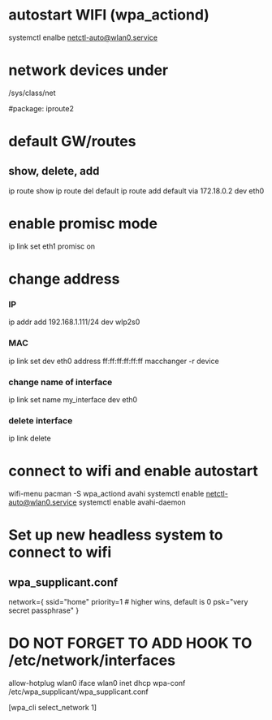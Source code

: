 # autostart WIFI (wpa_actiond)
systemctl enalbe netctl-auto@wlan0.service

# network devices under
/sys/class/net

#package: iproute2 

# default GW/routes
## show, delete, add
ip route show
ip route del default
ip route add default via 172.18.0.2 dev eth0

# enable promisc mode
ip link set eth1 promisc on

# change address
### IP
ip addr add 192.168.1.111/24 dev wlp2s0
### MAC
ip link set dev eth0 address ff:ff:ff:ff:ff:ff
macchanger -r device

### change name of interface
ip link set name my_interface dev eth0

### delete interface
ip link delete

# connect to wifi and enable autostart
wifi-menu
pacman -S wpa_actiond avahi
systemctl enable netctl-auto@wlan0.service
systemctl enable avahi-daemon

# Set up new headless system to connect to wifi
## wpa_supplicant.conf
network={
               ssid="home"
               priority=1 # higher wins, default is 0
               psk="very secret passphrase"
          }

# DO NOT FORGET TO ADD HOOK TO /etc/network/interfaces
allow-hotplug wlan0
iface wlan0 inet dhcp
wpa-conf /etc/wpa_supplicant/wpa_supplicant.conf

[wpa_cli select_network 1]
